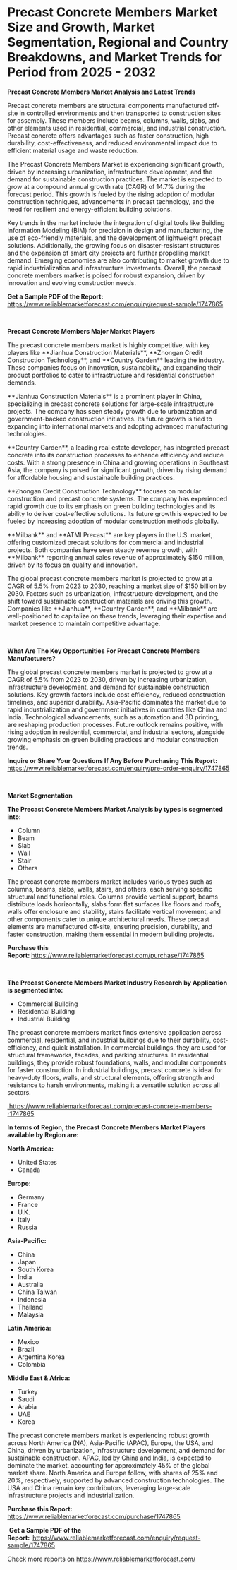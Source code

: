 <p><h1>Precast Concrete Members Market Size and Growth, Market Segmentation, Regional and Country Breakdowns, and Market Trends for Period from 2025 -  2032</h1></p><p><strong>Precast Concrete Members Market Analysis and Latest Trends</strong></p>
<p><p>Precast concrete members are structural components manufactured off-site in controlled environments and then transported to construction sites for assembly. These members include beams, columns, walls, slabs, and other elements used in residential, commercial, and industrial construction. Precast concrete offers advantages such as faster construction, high durability, cost-effectiveness, and reduced environmental impact due to efficient material usage and waste reduction.</p><p>The Precast Concrete Members Market is experiencing significant growth, driven by increasing urbanization, infrastructure development, and the demand for sustainable construction practices. The market is expected to grow at a compound annual growth rate (CAGR) of 14.7% during the forecast period. This growth is fueled by the rising adoption of modular construction techniques, advancements in precast technology, and the need for resilient and energy-efficient building solutions.</p><p>Key trends in the market include the integration of digital tools like Building Information Modeling (BIM) for precision in design and manufacturing, the use of eco-friendly materials, and the development of lightweight precast solutions. Additionally, the growing focus on disaster-resistant structures and the expansion of smart city projects are further propelling market demand. Emerging economies are also contributing to market growth due to rapid industrialization and infrastructure investments. Overall, the precast concrete members market is poised for robust expansion, driven by innovation and evolving construction needs.</p></p>
<p><strong>Get a Sample PDF of the Report:&nbsp;</strong> <a href="https://www.reliablemarketforecast.com/enquiry/request-sample/1747865?utm_campaign=1144&utm_medium=2&utm_source=Github&utm_content=ia&utm_term=26012025&utm_id=precast-concrete-members">https://www.reliablemarketforecast.com/enquiry/request-sample/1747865</a></p>
<p>&nbsp;</p>
<p><strong>Precast Concrete Members Major Market Players</strong></p>
<p><p>The precast concrete members market is highly competitive, with key players like **Jianhua Construction Materials**, **Zhongan Credit Construction Technology**, and **Country Garden** leading the industry. These companies focus on innovation, sustainability, and expanding their product portfolios to cater to infrastructure and residential construction demands.</p><p>**Jianhua Construction Materials** is a prominent player in China, specializing in precast concrete solutions for large-scale infrastructure projects. The company has seen steady growth due to urbanization and government-backed construction initiatives. Its future growth is tied to expanding into international markets and adopting advanced manufacturing technologies.</p><p>**Country Garden**, a leading real estate developer, has integrated precast concrete into its construction processes to enhance efficiency and reduce costs. With a strong presence in China and growing operations in Southeast Asia, the company is poised for significant growth, driven by rising demand for affordable housing and sustainable building practices.</p><p>**Zhongan Credit Construction Technology** focuses on modular construction and precast concrete systems. The company has experienced rapid growth due to its emphasis on green building technologies and its ability to deliver cost-effective solutions. Its future growth is expected to be fueled by increasing adoption of modular construction methods globally.</p><p>**Milbank** and **ATMI Precast** are key players in the U.S. market, offering customized precast solutions for commercial and industrial projects. Both companies have seen steady revenue growth, with **Milbank** reporting annual sales revenue of approximately $150 million, driven by its focus on quality and innovation.</p><p>The global precast concrete members market is projected to grow at a CAGR of 5.5% from 2023 to 2030, reaching a market size of $150 billion by 2030. Factors such as urbanization, infrastructure development, and the shift toward sustainable construction materials are driving this growth. Companies like **Jianhua**, **Country Garden**, and **Milbank** are well-positioned to capitalize on these trends, leveraging their expertise and market presence to maintain competitive advantage.</p></p>
<p>&nbsp;</p>
<p><strong>What Are The Key Opportunities For Precast Concrete Members Manufacturers?</strong></p>
<p><p>The global precast concrete members market is projected to grow at a CAGR of 5.5% from 2023 to 2030, driven by increasing urbanization, infrastructure development, and demand for sustainable construction solutions. Key growth factors include cost efficiency, reduced construction timelines, and superior durability. Asia-Pacific dominates the market due to rapid industrialization and government initiatives in countries like China and India. Technological advancements, such as automation and 3D printing, are reshaping production processes. Future outlook remains positive, with rising adoption in residential, commercial, and industrial sectors, alongside growing emphasis on green building practices and modular construction trends.</p></p>
<p><strong>Inquire or Share Your Questions If Any Before Purchasing This Report:</strong> <a href="https://www.reliablemarketforecast.com/enquiry/pre-order-enquiry/1747865?utm_campaign=1144&utm_medium=2&utm_source=Github&utm_content=ia&utm_term=26012025&utm_id=precast-concrete-members">https://www.reliablemarketforecast.com/enquiry/pre-order-enquiry/1747865</a></p>
<p>&nbsp;</p>
<p><strong>Market Segmentation</strong></p>
<p><strong>The Precast Concrete Members Market Analysis by types is segmented into:</strong></p>
<p><ul><li>Column</li><li>Beam</li><li>Slab</li><li>Wall</li><li>Stair</li><li>Others</li></ul></p>
<p><p>The precast concrete members market includes various types such as columns, beams, slabs, walls, stairs, and others, each serving specific structural and functional roles. Columns provide vertical support, beams distribute loads horizontally, slabs form flat surfaces like floors and roofs, walls offer enclosure and stability, stairs facilitate vertical movement, and other components cater to unique architectural needs. These precast elements are manufactured off-site, ensuring precision, durability, and faster construction, making them essential in modern building projects.</p></p>
<p><strong>Purchase this Report:&nbsp;</strong><a href="https://www.reliablemarketforecast.com/purchase/1747865?utm_campaign=1144&utm_medium=2&utm_source=Github&utm_content=ia&utm_term=26012025&utm_id=precast-concrete-members">https://www.reliablemarketforecast.com/purchase/1747865</a></p>
<p>&nbsp;</p>
<p><strong>The Precast Concrete Members Market Industry Research by Application is segmented into:</strong></p>
<p><ul><li>Commercial Building</li><li>Residential Building</li><li>Industrial Building</li></ul></p>
<p><p>The precast concrete members market finds extensive application across commercial, residential, and industrial buildings due to their durability, cost-efficiency, and quick installation. In commercial buildings, they are used for structural frameworks, facades, and parking structures. In residential buildings, they provide robust foundations, walls, and modular components for faster construction. In industrial buildings, precast concrete is ideal for heavy-duty floors, walls, and structural elements, offering strength and resistance to harsh environments, making it a versatile solution across all sectors.</p></p>
<p><a href="https://www.reliablemarketforecast.com/precast-concrete-members-r1747865?utm_campaign=1144&utm_medium=2&utm_source=Github&utm_content=ia&utm_term=26012025&utm_id=precast-concrete-members">&nbsp;https://www.reliablemarketforecast.com/precast-concrete-members-r1747865</a></p>
<p><strong>In terms of Region, the Precast Concrete Members Market Players available by Region are:</strong></p>
<p>
    <p> <strong> North America: </strong>
        <ul>
            <li>United States</li>
            <li>Canada</li>
        </ul>
        </p> 
    <p> <strong> Europe: </strong>
        <ul>
            <li>Germany</li>
            <li>France</li>
            <li>U.K.</li>
            <li>Italy</li>
            <li>Russia</li>
        </ul>
        </p> 
    <p> <strong> Asia-Pacific: </strong>
        <ul>
            <li>China</li>
            <li>Japan</li>
            <li>South Korea</li>
            <li>India</li>
            <li>Australia</li>
            <li>China Taiwan</li>
            <li>Indonesia</li>
            <li>Thailand</li>
            <li>Malaysia</li>
        </ul>
        </p> 
    <p> <strong> Latin America: </strong>
        <ul>
            <li>Mexico</li>
            <li>Brazil</li>
            <li>Argentina Korea</li>
            <li>Colombia</li>
        </ul>
        </p> 
    <p> <strong> Middle East & Africa: </strong>
        <ul>
            <li>Turkey</li>
            <li>Saudi</li>
            <li>Arabia</li>
            <li>UAE</li>
            <li>Korea</li>
        </ul>
    </p>
    </p>
<p><p>The precast concrete members market is experiencing robust growth across North America (NA), Asia-Pacific (APAC), Europe, the USA, and China, driven by urbanization, infrastructure development, and demand for sustainable construction. APAC, led by China and India, is expected to dominate the market, accounting for approximately 45% of the global market share. North America and Europe follow, with shares of 25% and 20%, respectively, supported by advanced construction technologies. The USA and China remain key contributors, leveraging large-scale infrastructure projects and industrialization.</p></p>
<p><strong>Purchase this Report: </strong><a href="https://www.reliablemarketforecast.com/purchase/1747865?utm_campaign=1144&utm_medium=2&utm_source=Github&utm_content=ia&utm_term=26012025&utm_id=precast-concrete-members">https://www.reliablemarketforecast.com/purchase/1747865</a></p>
<p>&nbsp;<strong>Get a Sample PDF of the Report:&nbsp;&nbsp;</strong><a href="https://www.reliablemarketforecast.com/enquiry/request-sample/1747865?utm_campaign=1144&utm_medium=2&utm_source=Github&utm_content=ia&utm_term=26012025&utm_id=precast-concrete-members">https://www.reliablemarketforecast.com/enquiry/request-sample/1747865</a></p>
<p><strong></strong></p>
<p>Check more reports on <a href="https://www.reliablemarketforecast.com/?utm_campaign=1144&utm_medium=2&utm_source=Github&utm_content=ia&utm_term=26012025&utm_id=precast-concrete-members">https://www.reliablemarketforecast.com/</a></p>